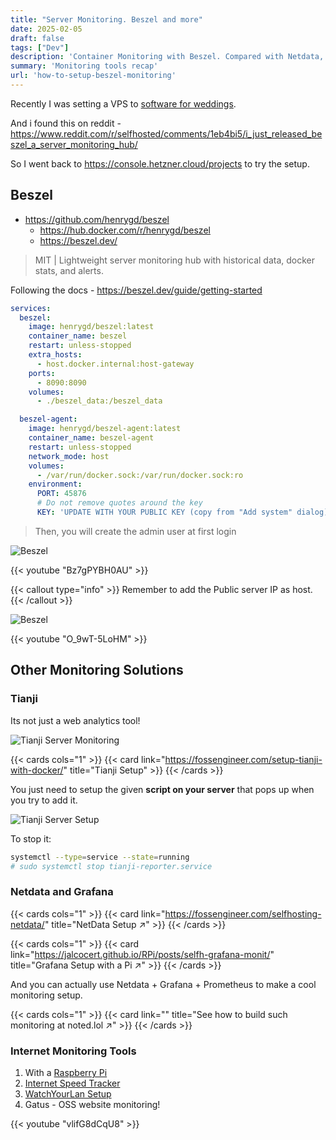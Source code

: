 ```yaml
---
title: "Server Monitoring. Beszel and more"
date: 2025-02-05
draft: false
tags: ["Dev"]
description: 'Container Monitoring with Beszel. Compared with Netdata, Grafana...'
summary: 'Monitoring tools recap'
url: 'how-to-setup-beszel-monitoring'
---
```


Recently I was setting a VPS to [software for weddings](https://jalcocert.github.io/JAlcocerT/software-for-weddings/).

And i found this on reddit - https://www.reddit.com/r/selfhosted/comments/1eb4bi5/i_just_released_beszel_a_server_monitoring_hub/

So I went back to https://console.hetzner.cloud/projects to try the setup.


## Beszel

* https://github.com/henrygd/beszel
    * https://hub.docker.com/r/henrygd/beszel
    * https://beszel.dev/

> MIT | Lightweight server monitoring hub with historical data, docker stats, and alerts.



Following the docs - https://beszel.dev/guide/getting-started

```yml
services:
  beszel:
    image: henrygd/beszel:latest
    container_name: beszel
    restart: unless-stopped
    extra_hosts:
      - host.docker.internal:host-gateway
    ports:
      - 8090:8090
    volumes:
      - ./beszel_data:/beszel_data

  beszel-agent:
    image: henrygd/beszel-agent:latest
    container_name: beszel-agent
    restart: unless-stopped
    network_mode: host
    volumes:
      - /var/run/docker.sock:/var/run/docker.sock:ro
    environment:
      PORT: 45876
      # Do not remove quotes around the key
      KEY: 'UPDATE WITH YOUR PUBLIC KEY (copy from "Add system" dialog)' #you will take it from the UI when adding a new monitor, copy the compose for the agent, and there it is
```

> Then, you will create the admin user at first login

![Beszel](/blog_img/Monitoring/beszel.png)


<!-- https://www.youtube.com/watch?v=Bz7gPYBH0AU -->
{{< youtube "Bz7gPYBH0AU" >}}

{{< callout type="info" >}}
Remember to add the Public server IP as host.
{{< /callout >}}

![Beszel](/blog_img/Monitoring/beszel-hetzner.png)

{{< youtube "O_9wT-5LoHM" >}}
<!-- https://www.youtube.com/watch?v=O_9wT-5LoHM&t=602s -->



## Other Monitoring Solutions

### Tianji


Its not just a web analytics tool!

![Tianji Server Monitoring](/blog_img/Monitoring/tianji-server-monit.png)

{{< cards cols="1" >}}
  {{< card link="https://fossengineer.com/setup-tianji-with-docker/" title="Tianji Setup" >}}
{{< /cards >}}

You just need to setup the given **script on your server** that pops up when you try to add it.

![Tianji Server Setup](/blog_img/Monitoring/tianji-server-script.png)

To stop it:

```sh
systemctl --type=service --state=running
# sudo systemctl stop tianji-reporter.service
```



### Netdata and Grafana


{{< cards cols="1" >}}
  {{< card link="https://fossengineer.com/selfhosting-netdata/" title="NetData Setup ↗" >}}
{{< /cards >}}

{{< cards cols="1" >}}
  {{< card link="https://jalcocert.github.io/RPi/posts/selfh-grafana-monit/" title="Grafana Setup with a Pi ↗" >}}
{{< /cards >}}

And you can actually use Netdata + Grafana + Prometheus to make a cool monitoring setup.


{{< cards cols="1" >}}
  {{< card link="" title="See how to build such monitoring at noted.lol ↗" >}}
{{< /cards >}}

### Internet Monitoring Tools

1. With a [Raspberry Pi](https://jalcocert.github.io/RPi/posts/self-internet-monit/)
2. [Internet Speed Tracker](https://fossengineer.com/selfhosting-internet-speed-tracker-with-docker/)
3. [WatchYourLan Setup](https://fossengineer.com/selfhosting-WatchYourLAN-docker/)
4. Gatus - OSS website monitoring!

<!-- https://www.youtube.com/watch?v=vlifG8dCqU8 -->
{{< youtube "vlifG8dCqU8" >}}